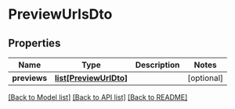 # PreviewUrlsDto

## Properties
Name | Type | Description | Notes
------------ | ------------- | ------------- | -------------
**previews** | [**list[PreviewUrlDto]**](PreviewUrlDto.md) |  | [optional] 

[[Back to Model list]](../README.md#documentation-for-models) [[Back to API list]](../README.md#documentation-for-api-endpoints) [[Back to README]](../README.md)


